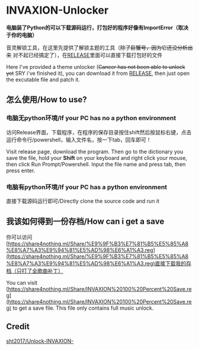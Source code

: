 # INVAXION-Unlocker

**电脑装了Python的可以下载源码运行，打包好的程序好像有ImportError（取决于你的电脑）**

音灵解锁工具，在这里先提供了解锁主题的工具（~~除了巨蟹号，因为它还没分析出来~~ 对不起已经搞定了），在[RELEASE](https://github.com/GamerNoTitle/INVAXION-Unlocker/releases/tag/ThemeUnlocker)里面可以直接下载打包好的文件

Here I've provided a theme unlocker (~~Cancer has not been able to unlock yet~~ SRY i've finished it), you can download it from [RELEASE](https://github.com/GamerNoTitle/INVAXION-Unlocker/releases/tag/ThemeUnlocker), then just open the excutable file and patch it.

## 怎么使用/How to use?

### 电脑无python环境/If your PC has no a python environment

访问Release界面，下载程序，在程序的保存目录按住shift然后按鼠标右键，点击运行命令行/powershell，输入文件名，按一下tab，回车即可！

Visit release page, download the program. Then go to the dictionary you save the file, hold your **Shift** on your keyboard and right click your mouse, then click Run Prompt/Powershell. Input the file name and press tab, then press enter.

### 电脑有python环境/If your PC has a python environment

直接下载源码运行即可/Directly clone the source code and run it

## 我该如何得到一份存档/How can i get a save

你可以访问[https://share4nothing.ml/Share/%E9%9F%B3%E7%81%B5%E5%85%A8%E8%A7%A3%E9%94%81%E5%AD%98%E6%A1%A3.reg](https://share4nothing.ml/Share/%E9%9F%B3%E7%81%B5%E5%85%A8%E8%A7%A3%E9%94%81%E5%AD%98%E6%A1%A3.reg)直接下载我的存档（只打了全歌曲补丁）

You can visit [https://share4nothing.ml/Share/INVAXION%20100%20Percent%20Save.reg](https://share4nothing.ml/Share/INVAXION%20100%20Percent%20Save.reg) to get a save file. This file only contains full music unlock.

## Credit

[sht2017/Unlock-INVAXION-](https://github.com/sht2017/Unlock-INVAXION-)
